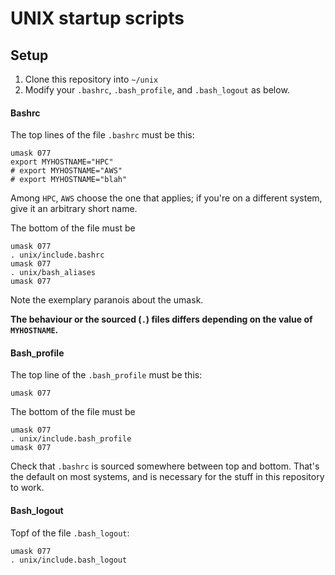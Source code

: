 # UNIX startup scripts

## Setup

1. Clone this repository into `~/unix`
2. Modify your `.bashrc`, `.bash_profile`, and `.bash_logout` as below.

#### Bashrc
The top lines of the file `.bashrc` must be this:

    umask 077
    export MYHOSTNAME="HPC"
    # export MYHOSTNAME="AWS"
    # export MYHOSTNAME="blah"

Among `HPC`, `AWS` choose the one that applies; if you're on a different system, give it an arbitrary short name.

The bottom of the file must be

    umask 077
    . unix/include.bashrc
    umask 077
    . unix/bash_aliases
    umask 077

Note the exemplary paranois about the umask.

**The behaviour or the sourced (`.`) files differs depending on the value of `MYHOSTNAME`.**

#### Bash_profile
The top line of the `.bash_profile` must be this:

    umask 077

The bottom of the file must be

    umask 077
    . unix/include.bash_profile
    umask 077

Check that `.bashrc` is sourced somewhere between top and bottom.  That's the default on most systems, and is necessary for the stuff in this repository to work.

#### Bash_logout
Topf of the file `.bash_logout`:

    umask 077
    . unix/include.bash_logout
